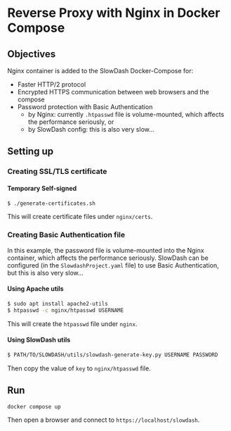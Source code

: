 
# Reverse Proxy with Nginx in Docker Compose

## Objectives
Nginx container is added to the SlowDash Docker-Compose for:
- Faster HTTP/2 protocol
- Encrypted HTTPS communication between web browsers and the compose
- Password protection with Basic Authentication
  - by Nginx: currently `.htpasswd` file is volume-mounted, which affects the performance seriously, or
  - by SlowDash config: this is also very slow...

## Setting up
### Creating SSL/TLS certificate
#### Temporary Self-signed
```bash
$ ./generate-certificates.sh
```

This will create certificate files under `nginx/certs`.


### Creating Basic Authentication file
In this example, the password file is volume-mounted into the Nginx container, which affects the performance seriously. SlowDash can be configured (in the `SlowdashProject.yaml` file) to use Basic Authentication, but this is also very slow...

#### Using Apache utils
```bash
$ sudo apt install apache2-utils
$ htpasswd -c nginx/htpasswd USERNAME
```

This will create the `htpasswd` file under `nginx`.

#### Using SlowDash utils
```bash
$ PATH/TO/SLOWDASH/utils/slowdash-generate-key.py USERNAME PASSWORD
```

Then copy the value of `key` to `nginx/htpasswd` file.


## Run
```bash
docker compose up
```

Then open a browser and connect to `https://localhost/slowdash`.

